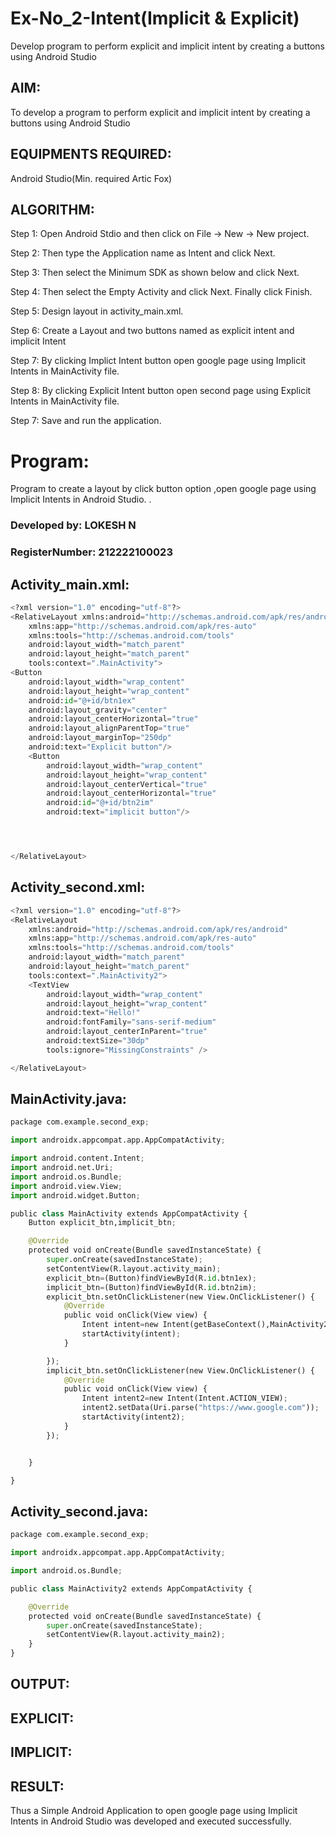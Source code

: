 # Ex-No_2-Intent(Implicit & Explicit)

Develop program to perform explicit and implicit intent by creating a buttons using Android Studio

## AIM:
To develop a program to perform explicit and implicit intent by creating a buttons using Android Studio

## EQUIPMENTS REQUIRED:

Android Studio(Min. required Artic Fox)


## ALGORITHM:
Step 1: Open Android Stdio and then click on File -> New -> New project.

Step 2: Then type the Application name as Intent and click Next.

Step 3: Then select the Minimum SDK as shown below and click Next.

Step 4: Then select the Empty Activity and click Next. Finally click Finish.

Step 5: Design layout in activity_main.xml.

Step 6: Create a Layout and two buttons named as explicit intent and implicit Intent 

Step 7: By clicking Implict Intent button open google page using Implicit Intents in MainActivity file.

Step 8: By clicking Explicit Intent button open second page using Explicit Intents in MainActivity file.

Step 7: Save and run the application.


# Program:

Program to create a layout by click button option ,open google page using Implicit Intents in Android Studio. .
### Developed by: LOKESH N
### RegisterNumber: 212222100023
## Activity_main.xml:
```python
<?xml version="1.0" encoding="utf-8"?>
<RelativeLayout xmlns:android="http://schemas.android.com/apk/res/android"
    xmlns:app="http://schemas.android.com/apk/res-auto"
    xmlns:tools="http://schemas.android.com/tools"
    android:layout_width="match_parent"
    android:layout_height="match_parent"
    tools:context=".MainActivity">
<Button
    android:layout_width="wrap_content"
    android:layout_height="wrap_content"
    android:id="@+id/btn1ex"
    android:layout_gravity="center"
    android:layout_centerHorizontal="true"
    android:layout_alignParentTop="true"
    android:layout_marginTop="250dp"
    android:text="Explicit button"/>
    <Button
        android:layout_width="wrap_content"
        android:layout_height="wrap_content"
        android:layout_centerVertical="true"
        android:layout_centerHorizontal="true"
        android:id="@+id/btn2im"
        android:text="implicit button"/>




</RelativeLayout>

```

## Activity_second.xml:
```python
<?xml version="1.0" encoding="utf-8"?>
<RelativeLayout
    xmlns:android="http://schemas.android.com/apk/res/android"
    xmlns:app="http://schemas.android.com/apk/res-auto"
    xmlns:tools="http://schemas.android.com/tools"
    android:layout_width="match_parent"
    android:layout_height="match_parent"
    tools:context=".MainActivity2">
    <TextView
        android:layout_width="wrap_content"
        android:layout_height="wrap_content"
        android:text="Hello!"
        android:fontFamily="sans-serif-medium"
        android:layout_centerInParent="true"
        android:textSize="30dp"
        tools:ignore="MissingConstraints" />

</RelativeLayout>
```
## MainActivity.java:
```python
package com.example.second_exp;

import androidx.appcompat.app.AppCompatActivity;

import android.content.Intent;
import android.net.Uri;
import android.os.Bundle;
import android.view.View;
import android.widget.Button;

public class MainActivity extends AppCompatActivity {
    Button explicit_btn,implicit_btn;

    @Override
    protected void onCreate(Bundle savedInstanceState) {
        super.onCreate(savedInstanceState);
        setContentView(R.layout.activity_main);
        explicit_btn=(Button)findViewById(R.id.btn1ex);
        implicit_btn=(Button)findViewById(R.id.btn2im);
        explicit_btn.setOnClickListener(new View.OnClickListener() {
            @Override
            public void onClick(View view) {
                Intent intent=new Intent(getBaseContext(),MainActivity2.class);
                startActivity(intent);
            }

        });
        implicit_btn.setOnClickListener(new View.OnClickListener() {
            @Override
            public void onClick(View view) {
                Intent intent2=new Intent(Intent.ACTION_VIEW);
                intent2.setData(Uri.parse("https://www.google.com"));
                startActivity(intent2);
            }
        });


    }

}
```
## Activity_second.java:
```python
package com.example.second_exp;

import androidx.appcompat.app.AppCompatActivity;

import android.os.Bundle;

public class MainActivity2 extends AppCompatActivity {

    @Override
    protected void onCreate(Bundle savedInstanceState) {
        super.onCreate(savedInstanceState);
        setContentView(R.layout.activity_main2);
    }
}
```



## OUTPUT:



## EXPLICIT:


## IMPLICIT:




## RESULT:
Thus a Simple Android Application to open google page using Implicit Intents in Android Studio was developed and executed successfully.
